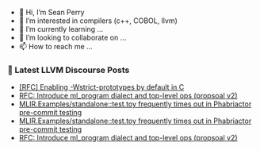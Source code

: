 - 👋 Hi, I’m Sean Perry
- 👀 I’m interested in compilers (c++, COBOL, llvm)
- 🌱 I’m currently learning ...
- 💞️ I’m looking to collaborate on ...
- 📫 How to reach me ...

<!---
s66perry/s66perry is a ✨ special ✨ repository because its `README.md` (this file) appears on your GitHub profile.
You can click the Preview link to take a look at your changes.
--->
### 📕 Latest LLVM Discourse Posts

<!-- DISCOURSE-LLVM:START -->
- [[RFC] Enabling -Wstrict-prototypes by default in C](https://discourse.llvm.org/t/rfc-enabling-wstrict-prototypes-by-default-in-c/60521/36)
- [RFC: Introduce ml_program dialect and top-level ops &lpar;propsoal v2&rpar;](https://discourse.llvm.org/t/rfc-introduce-ml-program-dialect-and-top-level-ops-propsoal-v2/60907/13)
- [MLIR.Examples/standalone::test.toy frequently times out in Phabriactor pre-commit testing](https://discourse.llvm.org/t/mlir-examples-standalone-test-toy-frequently-times-out-in-phabriactor-pre-commit-testing/60971/3)
- [MLIR.Examples/standalone::test.toy frequently times out in Phabriactor pre-commit testing](https://discourse.llvm.org/t/mlir-examples-standalone-test-toy-frequently-times-out-in-phabriactor-pre-commit-testing/60971/2)
- [RFC: Introduce ml_program dialect and top-level ops &lpar;propsoal v2&rpar;](https://discourse.llvm.org/t/rfc-introduce-ml-program-dialect-and-top-level-ops-propsoal-v2/60907/12)
<!-- DISCOURSE-LLVM:END -->
